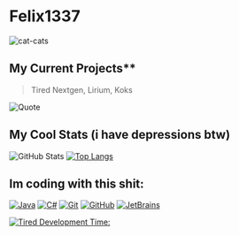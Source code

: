 # Felix1337

![cat-cats](https://user-images.githubusercontent.com/87606394/194842318-2ca693ce-737f-4970-8249-43968f8d84c1.gif)

## My Current Projects**
> Tired Nextgen, Lirium, Koks

![Quote](https://github-readme-quotes.herokuapp.com/quote?theme=great-gatsby)

## My Cool Stats (i have depressions btw)

![GitHub Stats](https://github-readme-stats.vercel.app/api?username=FelixH2012&theme=radical)
[![Top Langs](https://github-readme-stats.vercel.app/api/top-langs/?username=FelixH2012&exclude_repo=github-readme-stats,FelixH2012.github.io)](https://github.com/FelixH2012/github-readme-stats)

## Im coding with this shit: 
[![Java](https://img.shields.io/static/v1?style=for-the-badge&logo=Java&logoColor=FFFFFF&message=Java&color=ED8B00&label=)](https://java.com/)
[![C#](https://img.shields.io/static/v1?style=for-the-badge&logo=Csharp&logoColor=FFFFFF&message=C%23&color=8800ff&label=)](https://java.com/)
[![Git](https://img.shields.io/static/v1?style=for-the-badge&logo=Git&message=Git&logoColor=FFFFFF&color=F05032&label=)](https://git-scm.com/)
[![GitHub](https://img.shields.io/static/v1?style=for-the-badge&logo=GitHub&message=GitHub&logoColor=FFFFFF&color=181717&label=)](https://github.com/)
[![JetBrains](https://img.shields.io/static/v1?style=for-the-badge&logo=JetBrains&logoColor=FFFFFF&message=JetBrains&nbsp;IDEs&color=000000&label=)](https://www.jetbrains.com/)

[![Tired Development Time:](https://wakatime.com/badge/user/896d8a0a-0411-452a-b412-174893d28a4b/project/33744c9e-9777-46e5-94d4-c0562f74bea1.svg)](https://wakatime.com/badge/user/896d8a0a-0411-452a-b412-174893d28a4b/project/33744c9e-9777-46e5-94d4-c0562f74bea1)
